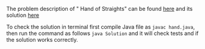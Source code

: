 The problem description of " Hand of Straights" can be found [here](https://leetcode.com/problems/hand-of-straights/) and its solution [here](https://github.com/aurimas13/Solutions-To-Problems/blob/main/LeetCode/Java%20Solutions/Hand%20of%20Straights/hand.java)

To check the solution in terminal first compile Java file as `javac hand.java`, then run the command as follows `java Solution` and it will check tests and if the solution works correctly.
